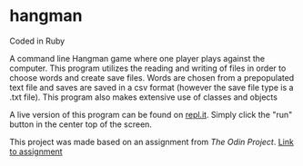 # hangman

Coded in Ruby

A command line Hangman game where one player plays against the computer. This program utilizes the reading and writing of files in order to choose words and create save files. Words are chosen from a prepopulated text file and saves are saved in a csv format (however the save file type is a .txt file). This program also makes extensive use of classes and objects

A live version of this program can be found on [repl.it](https://replit.com/@VincenzoY/hangman#main.rb). Simply click the "run" button in the center top of the screen.

This project was made based on an assignment from *The Odin Project*. [Link to assignment](https://www.theodinproject.com/courses/ruby-programming/lessons/file-i-o-and-serialization)
